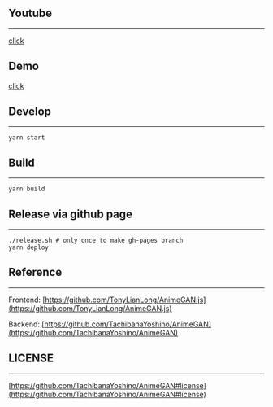 
## Youtube
---

[click](https://youtu.be/Tvlj_BiRty4)

## Demo

[click](https://coolseaweed.github.io/AnimeGAN-js/)

## Develop
---
```
yarn start
```

## Build
---
```
yarn build
```

## Release via github page
---
```
./release.sh # only once to make gh-pages branch
yarn deploy
```

## Reference
---
Frontend: [https://github.com/TonyLianLong/AnimeGAN.js](https://github.com/TonyLianLong/AnimeGAN.js)

Backend: [https://github.com/TachibanaYoshino/AnimeGAN](https://github.com/TachibanaYoshino/AnimeGAN)

## LICENSE
---

[https://github.com/TachibanaYoshino/AnimeGAN#license](https://github.com/TachibanaYoshino/AnimeGAN#license)
